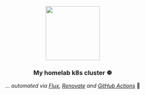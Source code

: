 <div align="center">

<img src="https://avatars.githubusercontent.com/u/23641761" align="center" width="144px" height="144px"/>

### My homelab k8s cluster ☸

_... automated via [Flux](https://fluxcd.io), [Renovate](https://github.com/renovatebot/renovate) and [GitHub Actions](https://github.com/features/actions)_ 🤖

</div>
